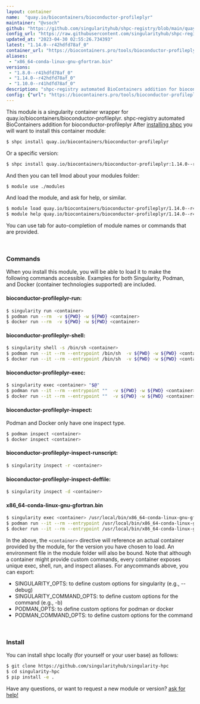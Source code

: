 ```yaml
---
layout: container
name:  "quay.io/biocontainers/bioconductor-profileplyr"
maintainer: "@vsoch"
github: "https://github.com/singularityhub/shpc-registry/blob/main/quay.io/biocontainers/bioconductor-profileplyr/container.yaml"
config_url: "https://raw.githubusercontent.com/singularityhub/shpc-registry/main/quay.io/biocontainers/bioconductor-profileplyr/container.yaml"
updated_at: "2023-04-30 02:55:26.734393"
latest: "1.14.0--r42hdfd78af_0"
container_url: "https://biocontainers.pro/tools/bioconductor-profileplyr"
aliases:
 - "x86_64-conda-linux-gnu-gfortran.bin"
versions:
 - "1.8.0--r41hdfd78af_0"
 - "1.14.0--r42hdfd78af_0"
 - "1.10.0--r41hdfd78af_0"
description: "shpc-registry automated BioContainers addition for bioconductor-profileplyr"
config: {"url": "https://biocontainers.pro/tools/bioconductor-profileplyr", "maintainer": "@vsoch", "description": "shpc-registry automated BioContainers addition for bioconductor-profileplyr", "latest": {"1.14.0--r42hdfd78af_0": "sha256:87e42ace19effa29fe0101bd402f791a43c67a389a0fcb344e89fd61844722cf"}, "tags": {"1.8.0--r41hdfd78af_0": "sha256:c834dded7a708fa474d73436aa5f2c17676c641d4c5327bea8bc449d8686076d", "1.14.0--r42hdfd78af_0": "sha256:87e42ace19effa29fe0101bd402f791a43c67a389a0fcb344e89fd61844722cf", "1.10.0--r41hdfd78af_0": "sha256:4440f951c384b14b7f3833b01d6bc3d8ea526f177614b6498522e00a5a4efa91"}, "docker": "quay.io/biocontainers/bioconductor-profileplyr", "aliases": {"x86_64-conda-linux-gnu-gfortran.bin": "/usr/local/bin/x86_64-conda-linux-gnu-gfortran.bin"}}
---
```


This module is a singularity container wrapper for quay.io/biocontainers/bioconductor-profileplyr.
shpc-registry automated BioContainers addition for bioconductor-profileplyr
After [installing shpc](#install) you will want to install this container module:


```bash
$ shpc install quay.io/biocontainers/bioconductor-profileplyr
```

Or a specific version:

```bash
$ shpc install quay.io/biocontainers/bioconductor-profileplyr:1.14.0--r42hdfd78af_0
```

And then you can tell lmod about your modules folder:

```bash
$ module use ./modules
```

And load the module, and ask for help, or similar.

```bash
$ module load quay.io/biocontainers/bioconductor-profileplyr/1.14.0--r42hdfd78af_0
$ module help quay.io/biocontainers/bioconductor-profileplyr/1.14.0--r42hdfd78af_0
```

You can use tab for auto-completion of module names or commands that are provided.

<br>

### Commands

When you install this module, you will be able to load it to make the following commands accessible.
Examples for both Singularity, Podman, and Docker (container technologies supported) are included.

#### bioconductor-profileplyr-run:

```bash
$ singularity run <container>
$ podman run --rm  -v ${PWD} -w ${PWD} <container>
$ docker run --rm  -v ${PWD} -w ${PWD} <container>
```

#### bioconductor-profileplyr-shell:

```bash
$ singularity shell -s /bin/sh <container>
$ podman run --it --rm --entrypoint /bin/sh  -v ${PWD} -w ${PWD} <container>
$ docker run --it --rm --entrypoint /bin/sh  -v ${PWD} -w ${PWD} <container>
```

#### bioconductor-profileplyr-exec:

```bash
$ singularity exec <container> "$@"
$ podman run --it --rm --entrypoint ""  -v ${PWD} -w ${PWD} <container> "$@"
$ docker run --it --rm --entrypoint ""  -v ${PWD} -w ${PWD} <container> "$@"
```

#### bioconductor-profileplyr-inspect:

Podman and Docker only have one inspect type.

```bash
$ podman inspect <container>
$ docker inspect <container>
```

#### bioconductor-profileplyr-inspect-runscript:

```bash
$ singularity inspect -r <container>
```

#### bioconductor-profileplyr-inspect-deffile:

```bash
$ singularity inspect -d <container>
```


#### x86_64-conda-linux-gnu-gfortran.bin

```bash
$ singularity exec <container> /usr/local/bin/x86_64-conda-linux-gnu-gfortran.bin
$ podman run --it --rm --entrypoint /usr/local/bin/x86_64-conda-linux-gnu-gfortran.bin   -v ${PWD} -w ${PWD} <container> -c " $@"
$ docker run --it --rm --entrypoint /usr/local/bin/x86_64-conda-linux-gnu-gfortran.bin   -v ${PWD} -w ${PWD} <container> -c " $@"
```



In the above, the `<container>` directive will reference an actual container provided
by the module, for the version you have chosen to load. An environment file in the
module folder will also be bound. Note that although a container
might provide custom commands, every container exposes unique exec, shell, run, and
inspect aliases. For anycommands above, you can export:

 - SINGULARITY_OPTS: to define custom options for singularity (e.g., --debug)
 - SINGULARITY_COMMAND_OPTS: to define custom options for the command (e.g., -b)
 - PODMAN_OPTS: to define custom options for podman or docker
 - PODMAN_COMMAND_OPTS: to define custom options for the command

<br>

### Install

You can install shpc locally (for yourself or your user base) as follows:

```bash
$ git clone https://github.com/singularityhub/singularity-hpc
$ cd singularity-hpc
$ pip install -e .
```

Have any questions, or want to request a new module or version? [ask for help!](https://github.com/singularityhub/singularity-hpc/issues)